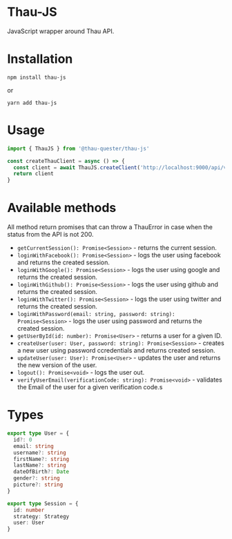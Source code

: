 # Thau-JS

JavaScript wrapper around Thau API.

# Installation
```
npm install thau-js
```

or

```
yarn add thau-js
```

# Usage

```typescript
import { ThauJS } from '@thau-quester/thau-js'

const createThauClient = async () => {
  const client = await ThauJS.createClient('http://localhost:9000/api/v1')
  return client
}
```

# Available methods

All method return promises that can throw a ThauError in case when the status from the API is not 200.

* `getCurrentSession(): Promise<Session>` - returns the current session.
* `loginWithFacebook(): Promise<Session>` - logs the user using facebook and returns the created session.
* `loginWithGoogle(): Promise<Session>` - logs the user using google and returns the created session.
* `loginWithGithub(): Promise<Session>` - logs the user using github and returns the created session.
* `loginWithTwitter(): Promise<Session>` - logs the user using twitter and returns the created session.
* `loginWithPassword(email: string, password: string): Promise<Session>` - logs the user using password and returns the created session.
* `getUserById(id: number): Promise<User>` - returns a user for a given ID.
* `createUser(user: User, password: string): Promise<Session>` - creates a new user using password ccredentials and returns created session.
* `updateUser(user: User): Promise<User>` - updates the user and returns the new version of the user.
* `logout(): Promise<void>` - logs the user out.
* `verifyUserEmail(verificationCode: string): Promise<void>` - validates the Email of the user for a given verification code.s

# Types

```typescript
export type User = {
  id?: 0
  email: string
  username?: string
  firstName?: string
  lastName?: string
  dateOfBirth?: Date
  gender?: string
  picture?: string
}

export type Session = {
  id: number
  strategy: Strategy
  user: User
}
```